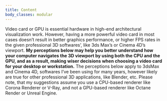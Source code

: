 ```yaml
---
title: Content
body_classes: modular
---
```


Video card or GPU is essential hardware in high-end architectural visualization work. However, having a more powerful video card in most cases doesn’t result in better graphics performance, or higher FPS rates in the given professional 3D softwares’, like 3ds Max’s or Cinema 4D’s viewport. **My perceptions below may help you better understand how your computer navigates the 3D viewport by using both the CPU and the GPU, and as a result, making wiser decisions when choosing a video card for your desktop or workstation.** The perceptions below apply to 3dsMax and Cinema 4D, softwares I’ve been using for many years, however likely are true for other professional 3D applications, like Blender, etc. Please note, that my suggestions assume you use a CPU-based renderer like Corona Renderer or V-Ray, and not a GPU-based renderer like Octane Render or Unreal Engine.